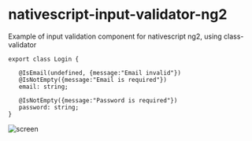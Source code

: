 # nativescript-input-validator-ng2
Example of input validation component for nativescript ng2, using class-validator
```
export class Login {

   @IsEmail(undefined, {message:"Email invalid"})
   @IsNotEmpty({message:"Email is required"})
   email: string;

   @IsNotEmpty({message:"Password is required"})
   password: string;
}
```

![screen](https://cloud.githubusercontent.com/assets/22457603/23334454/9ca32b10-fb7d-11e6-84c3-734d63376ff5.png)
